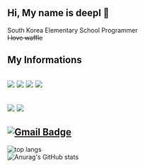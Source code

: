 ## Hi, My name is deepl 👋

South Korea Elementary School Programmer
<br>~~I love waffle~~

## My Informations

<img src="https://img.shields.io/badge/Python-3766AB?style=flat-square&logo=Python&logoColor=white"/> <img src="https://img.shields.io/badge/JavaScript-F7DF1E?style=flat-square&logo=JavaScript&logoColor=white"/> <a href="https://www.w3.org/"><img src="https://img.shields.io/badge/HTML-E34F26?style=flat-square&logo=HTML5&logoColor=white"/></a> <a href="https://www.w3.org/"><img src="https://img.shields.io/badge/CSS-1572B6?style=flat-square&logo=CSS3&logoColor=white"/></a>
-


<img src="https://img.shields.io/badge/Visual Studio Code-007ACC?style=flat-square&logo=Visual Studio Code&logoColor=white"/> <img src="https://img.shields.io/badge/GitHub-181717?style=flat-square&logo=GitHub&logoColor=white"/>
-

[![Gmail Badge](https://img.shields.io/badge/Gmail-d14836?style=flat-square&logo=Gmail&logoColor=white&link=mailto:deepl3dot14@gmail.com)](deepl3dot14@gmail.com)
-

![top langs](https://github-readme-stats.vercel.app/api/top-langs/?username=im-deepl&layout=compact)
<br>
![Anurag's GitHub stats](https://github-readme-stats.vercel.app/api?username=im-deepl&show_icons=true&theme=default)
